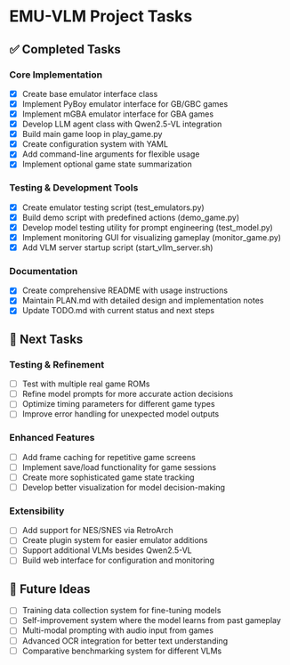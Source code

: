 # EMU-VLM Project Tasks

## ✅ Completed Tasks

### Core Implementation
- [x] Create base emulator interface class
- [x] Implement PyBoy emulator interface for GB/GBC games
- [x] Implement mGBA emulator interface for GBA games
- [x] Develop LLM agent class with Qwen2.5-VL integration
- [x] Build main game loop in play_game.py
- [x] Create configuration system with YAML
- [x] Add command-line arguments for flexible usage
- [x] Implement optional game state summarization

### Testing & Development Tools
- [x] Create emulator testing script (test_emulators.py)
- [x] Build demo script with predefined actions (demo_game.py)
- [x] Develop model testing utility for prompt engineering (test_model.py)
- [x] Implement monitoring GUI for visualizing gameplay (monitor_game.py)
- [x] Add VLM server startup script (start_vllm_server.sh)

### Documentation
- [x] Create comprehensive README with usage instructions
- [x] Maintain PLAN.md with detailed design and implementation notes
- [x] Update TODO.md with current status and next steps

## 🔄 Next Tasks

### Testing & Refinement
- [ ] Test with multiple real game ROMs
- [ ] Refine model prompts for more accurate action decisions
- [ ] Optimize timing parameters for different game types
- [ ] Improve error handling for unexpected model outputs

### Enhanced Features
- [ ] Add frame caching for repetitive game screens
- [ ] Implement save/load functionality for game sessions
- [ ] Create more sophisticated game state tracking
- [ ] Develop better visualization for model decision-making

### Extensibility
- [ ] Add support for NES/SNES via RetroArch
- [ ] Create plugin system for easier emulator additions
- [ ] Support additional VLMs besides Qwen2.5-VL
- [ ] Build web interface for configuration and monitoring

## 🔮 Future Ideas
- [ ] Training data collection system for fine-tuning models
- [ ] Self-improvement system where the model learns from past gameplay
- [ ] Multi-modal prompting with audio input from games
- [ ] Advanced OCR integration for better text understanding
- [ ] Comparative benchmarking system for different VLMs